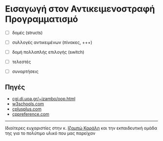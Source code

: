 # Εισαγωγή στον Αντικειμενοστραφή Προγραμματισμό

- [ ] δομές (structs)
- [ ] συλλογές αντικειμένων (πίνακες, +++)
- [ ] δομή πολλαπλής επιλογής (switch)
- [ ] τελεστές
- [ ] συναρτήσεις


## Πηγές
* [cgi.di.uoa.gr/~izambo/oop.html](https://cgi.di.uoa.gr/~izambo/oop.html)
* [w3schools.com](https://www.w3schools.com)
* [cplusplus.com](https://cplusplus.com)
* [cppreference.com](https://en.cppreference.com/w/)

---

Ιδιαίτερες ευχαριστίες στην κ. [Ιζαμπώ Καράλη](https://cgi.di.uoa.gr/~izambo/GR.html) και την εκπαιδευτική ομάδα της για το πολύτιμο υλικό που μας παρείχαν
